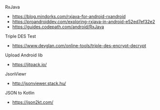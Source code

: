 
RxJava
- https://blog.mindorks.com/rxjava-for-android-rxandroid
- https://proandroiddev.com/exploring-rxjava-in-android-e52ed7ef32e2
- https://guides.codepath.com/android/RxJava

Triple DES Test
- https://www.devglan.com/online-tools/triple-des-encrypt-decrypt

Upload Android lib
- https://jitpack.io/

JsonViewr
- http://jsonviewer.stack.hu/

JSON to Kotlin
- https://json2kt.com/
